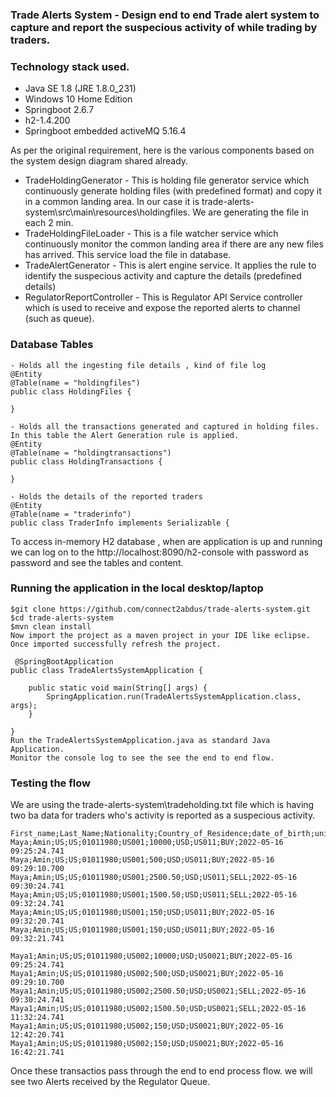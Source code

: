### Trade Alerts System - Design end to end Trade alert system to capture and report the suspecious activity of while trading by traders.

### Technology stack used. 
- Java SE 1.8 (JRE 1.8.0_231)
- Windows 10 Home Edition
- Springboot 2.6.7
- h2-1.4.200 
- Springboot embedded activeMQ 5.16.4

As per the original requirement, here is the various components based on the system design diagram shared already.
- TradeHoldingGenerator -  This is holding file generator service which continuously generate holding files (with predefined format) and copy it in a common landing area. In our case it is trade-alerts-system\src\main\resources\holdingfiles. We are generating the file in each 2 min.
- TradeHoldingFileLoader - This is a file watcher service which continuously monitor the common landing area if there are any new files has arrived. This service load 
the file in database.
- TradeAlertGenerator - This is alert engine service. It applies the rule to identify the suspecious activity and capture the details (predefined details)
- RegulatorReportController - This is Regulator API Service controller which is used to receive and expose the reported alerts to channel (such as queue).

### Database Tables
```
- Holds all the ingesting file details , kind of file log 
@Entity
@Table(name = "holdingfiles")
public class HoldingFiles {

}

- Holds all the transactions generated and captured in holding files. In this table the Alert Generation rule is applied. 
@Entity
@Table(name = "holdingtransactions")
public class HoldingTransactions {

}

- Holds the details of the reported traders
@Entity
@Table(name = "traderinfo")
public class TraderInfo implements Serializable {

```
To access in-memory H2 database , when are application is up and running we can log on to the http://localhost:8090/h2-console with password as password and see the tables and content.

### Running the application in the local desktop/laptop
```
$git clone https://github.com/connect2abdus/trade-alerts-system.git
$cd trade-alerts-system
$mvn clean install
Now import the project as a maven project in your IDE like eclipse. Once imported successfully refresh the project.
 
 @SpringBootApplication
public class TradeAlertsSystemApplication {

	public static void main(String[] args) {
		SpringApplication.run(TradeAlertsSystemApplication.class, args);
	}

}
Run the TradeAlertsSystemApplication.java as standard Java Application.
Monitor the console log to see the see the end to end flow.

```
### Testing the flow 
We are using the  trade-alerts-system\tradeholding.txt file which is having two ba data for traders who's activity is reported as a suspecious activity.

```
First_name;Last_Name;Nationality;Country_of_Residence;date_of_birth;unique_Trader_id;Amount;currency;unique_Stock_ID;Buy_or_Sell;Trade_Execution_Date_Time
Maya;Amin;US;US;01011980;US001;10000;USD;US011;BUY;2022-05-16 09:25:24.741
Maya;Amin;US;US;01011980;US001;500;USD;US011;BUY;2022-05-16 09:29:10.700
Maya;Amin;US;US;01011980;US001;2500.50;USD;US011;SELL;2022-05-16 09:30:24.741
Maya;Amin;US;US;01011980;US001;1500.50;USD;US011;SELL;2022-05-16 09:32:24.741
Maya;Amin;US;US;01011980;US001;150;USD;US011;BUY;2022-05-16 09:32:20.741
Maya;Amin;US;US;01011980;US001;150;USD;US011;BUY;2022-05-16 09:32:21.741

Maya1;Amin;US;US;01011980;US002;10000;USD;US0021;BUY;2022-05-16 09:25:24.741
Maya1;Amin;US;US;01011980;US002;500;USD;US0021;BUY;2022-05-16 09:29:10.700
Maya1;Amin;US;US;01011980;US002;2500.50;USD;US0021;SELL;2022-05-16 09:30:24.741
Maya1;Amin;US;US;01011980;US002;1500.50;USD;US0021;SELL;2022-05-16 11:32:24.741
Maya1;Amin;US;US;01011980;US002;150;USD;US0021;BUY;2022-05-16 12:42:20.741
Maya1;Amin;US;US;01011980;US002;150;USD;US0021;BUY;2022-05-16 16:42:21.741

```
Once these transactios pass through the end to end process flow. we will see two Alerts received by the Regulator Queue.
